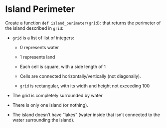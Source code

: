 # Island Perimeter

Create a function `def island_perimeter(grid)`: that returns the perimeter of the island described in `grid`:

- `grid` is a list of list of integers:

  - 0 represents water

  - 1 represents land

  - Each cell is square, with a side length of 1

  - Cells are connected horizontally/vertically (not diagonally).

  - `grid` is rectangular, with its width and height not exceeding 100

- The grid is completely surrounded by water

- There is only one island (or nothing).

- The island doesn’t have “lakes” (water inside that isn’t connected to the water surrounding the island).
